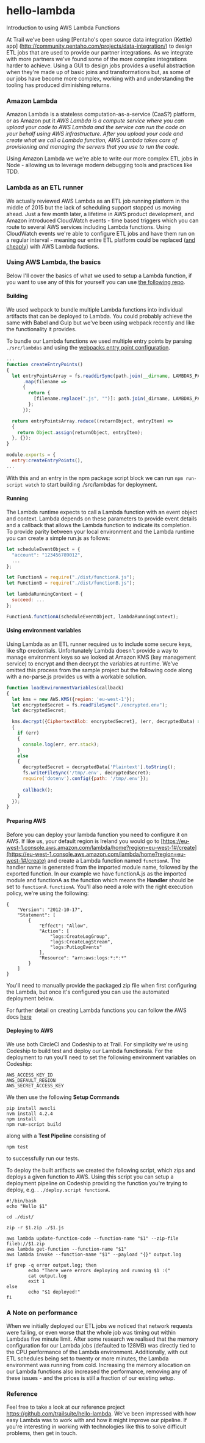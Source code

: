 # hello-lambda
Introduction to using AWS Lambda Functions

At Trail we've been using [Pentaho's open source data integration (Kettle) app]
(http://community.pentaho.com/projects/data-integration/) to design ETL jobs that are used to provide our partner
integrations. As we integrate with more partners we've found some of the more complex integrations harder to achieve. 
Using a GUI to design jobs provides a useful abstraction when they're made up of basic joins and transformations 
but, as some of our jobs have become more complex, working with and understanding the tooling has produced diminishing returns.
 
### Amazon Lambda
Amazon Lambda is a stateless computation-as-a-service (CaaS?) platform, or as Amazon put it *AWS Lambda is a 
compute service where you can upload your code to AWS Lambda and the service can run the code on your behalf using
AWS infrastructure. After you upload your code and create what we call a Lambda function, AWS Lambda takes 
care of provisioning and managing the servers that you use to run the code.*

Using Amazon Lambda we we're able to write our more complex ETL jobs in Node - allowing us to leverage modern debugging tools and practices like TDD.

### Lambda as an ETL runner
We actually reviewed AWS Lambda as an ETL job running platform in the middle of 2015 but the lack of scheduling support stopped us moving ahead. Just a few month later, a lifetime in AWS product development, and Amazon introduced CloudWatch events - time based triggers which you can route to several AWS services including Lambda functions. Using CloudWatch events we're able to configure ETL jobs and have them run on a regular interval - meaning our entire ETL platform could be replaced 
([and cheaply](https://aws.amazon.com/lambda/pricing/)) with AWS Lambda fuctions.
 
### Using AWS Lambda, the basics
Below I'll cover the basics of what we used to setup a Lambda function, if you want to use any of this for yourself
you can use [the following repo](https://github.com/trailsuite/hello-lambda). 

#### Building
We used webpack to bundle multiple Lambda functions into individual artifacts that can be deployed to Lambda. You 
 could probably achieve the same with Babel and Gulp but we've been using webpack recently and like the functionality 
 it provides.
 
To bundle our Lambda functions we used multiple entry points by parsing `./src/lambdas` and using the [webpacks entry
point configuration](https://github.com/webpack/webpack/tree/master/examples/multiple-entry-points).

```javascript
...
function createEntryPoints()
{
  let entryPointsArray = fs.readdirSync(path.join(__dirname, LAMBDAS_PATH))
      .map(filename =>
      {
        return {
          [filename.replace(".js", "")]: path.join(_dirname, LAMBDAS_PATH, filename)
        };
      });

  return entryPointsArray.reduce((returnObject, entryItem) =>
  {
    return Object.assign(returnObject, entryItem);
  }, {});
}

module.exports = {
  entry:createEntryPoints(),
...
```

With this and an entry in the npm package script block we can run `npm run-script watch` to start building 
./src/lambdas for deployment.

#### Running
The Lambda runtime expects to call a Lambda function with an event object and context. Lambda depends on these 
parameters to provide event details and a callback that allows the Lambda function to indicate its completion. 
To provide parity between your local environment and the Lambda runtime you can create a simple run.js as follows:

```javascript
let scheduleEventObject = {
  "account": "123456789012",
  ...
};

let FunctionA = require("./dist/functionA.js");
let FunctionB = require("./dist/functionB.js");

let lambdaRunningContext = {
  succeed: ...
};

FunctionA.functionA(scheduleEventObject, lambdaRunningContext);
```

#### Using environment variables
Using Lambda as an ETL runner required us to include some secure keys, like sftp credentials. Unfortunately Lambda
doesn't provide a way to manage environment keys so we looked at Amazon KMS (key management service) to encrypt and then decrypt the variables at runtime. We've omitted this process from the sample project but the following code along with a no-parse.js provides us with a workable solution.
  
```javascript
function loadEnvironmentVariables(callback)
{
  let kms = new AWS.KMS({region: 'eu-west-1'});
  let encryptedSecret = fs.readFileSync("./encrypted.env");
  let decryptedSecret;

  kms.decrypt({CiphertextBlob: encryptedSecret}, (err, decryptedData) =>
  {
    if (err)
    {
      console.log(err, err.stack);
    }
    else
    {
      decryptedSecret = decryptedData['Plaintext'].toString();
      fs.writeFileSync('/tmp/.env', decryptedSecret);
      require('dotenv').config({path: '/tmp/.env'});
      
      callback();
    }
  });
}
```

#### Preparing AWS
Before you can deploy your lambda function you need to configure it on AWS. If like us, your default region is Ireland you would go to [https://eu-west-1.console.aws.amazon.com/lambda/home?region=eu-west-1#/create](https://eu-west-1.console.aws.amazon.com/lambda/home?region=eu-west-1#/create) and create a Lambda function named `functionA`. The handler name is generated from the imported module name, followed by the exported function. In our example we have functionA.js as the imported module and functionA as the function which means the **Handler** should be set to `functionA.functionA`. You'll also need a role with the right execution policy, we're using the following: 

```
{
    "Version": "2012-10-17",
    "Statement": [
        {
            "Effect": "Allow",
            "Action": [
                "logs:CreateLogGroup",
                "logs:CreateLogStream",
                "logs:PutLogEvents"
            ],
            "Resource": "arn:aws:logs:*:*:*"
        }
    ]
}
```

You'll need to manually provide the packaged zip file when first configuring the Lambda, but once it's configured you can use the automated deployment below. 

For further detail on creating Lambda functions you can follow the AWS docs [here](http://docs.aws.amazon.com/lambda/latest/dg/get-started-create-function.html)

#### Deploying to AWS
We use both CircleCI and Codeship to at Trail. For simplicity we're using Codeship to build test and
deploy our Lambda functionsla. For the deployment to run you'll need to set the following environment variables on Codeship:

```
AWS_ACCESS_KEY_ID
AWS_DEFAULT_REGION
AWS_SECRET_ACCESS_KEY
```

We then use the following **Setup Commands**
```
pip install awscli
nvm install 4.2.4
npm install
npm run-script build
```

along with a **Test Pipeline** consisting of
```
npm test
```
to successfully run our tests.

To deploy the built artifacts we created the following script, which zips and deploys a given function to AWS. Using 
this script you can setup a deployment pipeline on Codeship providing the function you're trying to deploy, e.g. .
`./deploy.script functionA`.

```
#!/bin/bash
echo "Hello $1"

cd ./dist/

zip -r $1.zip ./$1.js 

aws lambda update-function-code --function-name "$1" --zip-file fileb://$1.zip
aws lambda get-function --function-name "$1"
aws lambda invoke --function-name "$1" --payload "{}" output.log

if grep -q error output.log; then
        echo "There were errors deploying and running $1 :("
        cat output.log
        exit 1
else
        echo "$1 deployed!"
fi
```

### A Note on performance
When we initially deployed our ETL jobs we noticed that network requests were failing, or even worse that the whole job was timing out within Lambdas five minute limit. After some research we realised that the memory configuration for our Lambda jobs (defaulted to 128MB) was directly tied to the CPU performance of the Lambda environment. Additionally, with out ETL schedules being set to twenty or more minutes, the Lambda environment was running from cold. Increasing the memory allocation on our Lambda functions also increased the performance, removing any of these issues - and the prices is still a fraction of our existing setup. 

### Reference
Feel free to take a look at our reference project https://github.com/trailsuite/hello-lambda. We've been impressed
with how easy Lambda was to work with and how it might improve our pipeline. If you're interesting in working with technologies like this to solve difficult problems, then get in touch.
